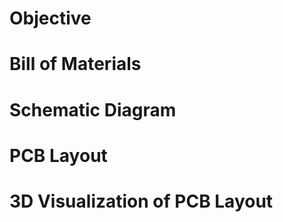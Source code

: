 # Objective


# Bill of Materials


# Schematic Diagram


# PCB Layout


# 3D Visualization of PCB Layout
